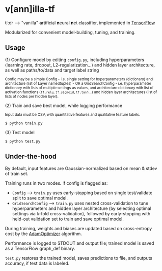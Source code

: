 # v[ann]illa-tf

tl;dr --> "vanilla" **a**rtificial **n**eural **n**et classifier, implemented in [TensorFlow](https://github.com/tensorflow/tensorflow)

Modularized for convenient model-building, tuning, and training.

## Usage
(1) Configure model by editing ```config.py```, including hyperparameters (learning rate, dropout, L2-regularization...) and hidden layer architecture, as well as paths/to/data and target label string

<sub> Config may be a simple Config - i.e. single setting for hyperparameters (dictionary) and architecture (list of Layer namedtuples) - OR a GridSearchConfig - i.e. hyperparameter dictionary with lists of multiple settings as values, and architecture dictionary with list of activation functions (```tf.relu```, ```tf.sigmoid```, ```tf.tanh```...) and hidden layer architectures (list of lists of nodes per hidden layer).</sub>

(2) Train and save best model, while logging performance

<sub> Input data must be CSV, with quantitative features and qualitative feature labels.</sub>

```
$ python train.py
```

(3) Test model
```
$ python test.py
```

## Under-the-hood
By default, input features are Gaussian-normalized based on mean & stdev of train set.

Training runs in two modes. If config is flagged as:

* ```Config``` --> ```train.py``` uses early-stopping based on single test/validate split to save optimal model.
* ```GridSearchConfig``` --> ```train.py``` uses nested cross-validation to tune hyperparameters and hidden layer architecture (by selecting optimal settings via k-fold cross-validation), followed by early-stopping with held-out validation set to train and save optimal model.

During training, weights and biases are updated based on cross-entropy cost by the [AdamOptimizer](http://arxiv.org/pdf/1412.6980.pdf) algorithm.

Performance is logged to STDOUT and output file; trained model is saved as a TensorFlow graph_def binary.

```test.py``` restores the trained model, saves predictions to file, and outputs accuracy, if test data is labeled.
